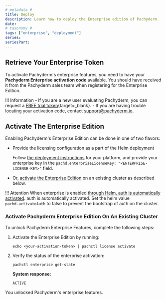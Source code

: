 ```yaml
---
# metadata # 
title: Deploy
description: Learn how to deploy the Enterprise edition of Pachyderm.
date: 
# taxonomy #
tags: ["enterprise", "deployment"]
series:
seriesPart:
---
```



## Retrieve Your Enterprise Token

To activate Pachyderm's enterprise features, 
you need to have your **Pachyderm Enterprise activation code** available. 
You should have received it from the Pachyderm sales team when
registering for the Enterprise Edition.

!!! Information
      - If you are a new user evaluating Pachyderm,
      you can request a [FREE trial token](https://www.pachyderm.com/trial/){target=_blank}.
      - If you are having trouble locating your activation code, contact [support@pachyderm.io](mailto:support@pachyderm.io).

## Activate The Enterprise Edition

Enabling Pachyderm's Enterprise Edition can be done in one of two flavors:

- Provide the licensing configuration as a part of the Helm deployment

    Follow [the deployment instructions](../../deploy-manage/deploy/helm-install/) for your platform, and provide your enterprise key in the `pachd.enterpriseLicenseKey: "<ENTERPRISE-LICENSE-KEY>"` field.

- Or, [activate the Enterprise Edition](#activate-pachyderm-enterprise-edition-on-an-existing-cluster) on an existing cluster as described below.

!!! Attention 
      When enterprise is enabled [through Helm, auth is automatically activated](../auth/).
       auth is automatically activated.
      Set the helm value `pachd.activateAuth` to false to prevent the bootstrap of auth on the cluster. 

### Activate Pachyderm Enterprise Edition On An Existing Cluster

To unlock Pachyderm Enterprise Features, complete the following steps:

1. Activate the Enterprise Edition by running:

      ```shell
      echo <your-activation-token> | pachctl license activate
      ```

1. Verify the status of the enterprise activation:

      ```shell
      pachctl enterprise get-state
      ```

      **System response:**
      ```
      ACTIVE
      ```

You unlocked Pachyderm's enterprise features.
